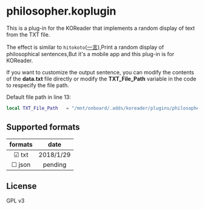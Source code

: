 # philosopher.koplugin

This is a plug-in for the KOReader that implements a random display of text from the TXT file.

The effect is similar to `hitokoto`([一言](http://hitokoto.cn/)),Print a random display of philosophical sentences,But it's a mobile app and this plug-in is for KOReader.

If you want to customize the output sentence, you can modify the contents of the **data.txt** file directly or modify the **TXT_File_Path** variable in the code to respecify the file path.

Default file path in line 13:
```lua
local TXT_File_Path   = "/mnt/onboard/.adds/koreader/plugins/philosopher.koplugin/data.txt"
```

## Supported formats

|   formats    |    date   |
|:------------:|:---------:|
|&#x2611; txt  | 2018/1/29 |
|&#x2610; json |  pending  |

## License
GPL v3
